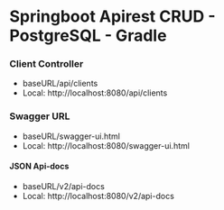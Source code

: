 # Springboot Apirest CRUD - PostgreSQL - Gradle

### Client Controller
- baseURL/api/clients
- Local: http://localhost:8080/api/clients

### Swagger URL
- baseURL/swagger-ui.html
- Local: http://localhost:8080/swagger-ui.html

#### JSON Api-docs
- baseURL/v2/api-docs
- Local: http://localhost:8080/v2/api-docs
